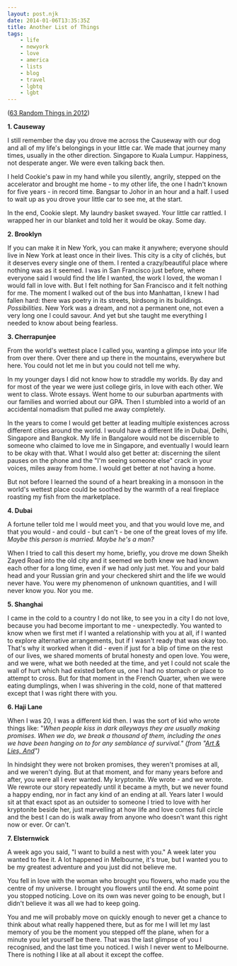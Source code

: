 ```yaml
---
layout: post.njk
date: 2014-01-06T13:35:35Z
title: Another List of Things
tags:
    - life
    - newyork
    - love
    - america
    - lists
    - blog
    - travel
    - lgbtq
    - lgbt
---
```


([63 Random Things in 2012](/posts/63random))

**1. Causeway**

I still remember the day you drove me across the Causeway with our dog and all of my life's belongings in your little car. We made that journey many times, usually in the other direction. Singapore to Kuala Lumpur. Happiness, not desperate anger. We were even talking back then.

I held Cookie's paw in my hand while you silently, angrily, stepped on the accelerator and brought me home - to my other life, the one I hadn't known for five years - in record time. Bangsar to Johor in an hour and a half. I used to wait up as you drove your little car to see me, at the start.

In the end, Cookie slept. My laundry basket swayed. Your little car rattled. I wrapped her in our blanket and told her it would be okay. Some day.

**2. Brooklyn**

If you can make it in New York, you can make it anywhere; everyone should live in New York at least once in their lives. This city is a city of clichés, but it deserves every single one of them. I rented a crazy/beautiful place where nothing was as it seemed. I was in San Francisco just before, where everyone said I would find the life I wanted, the work I loved, the woman I would fall in love with. But I felt nothing for San Francisco and it felt nothing for me. The moment I walked out of the bus into Manhattan, I knew I had fallen hard: there was poetry in its streets, birdsong in its buildings. _Possibilities_. New York was a dream, and not a permanent one, not even a very long one I could savour. And yet but she taught me everything I needed to know about being fearless.

**3. Cherrapunjee**

From the world's wettest place I called you, wanting a glimpse into your life from over there. Over there and up there in the mountains, everywhere but here. You could not let me in but you could not tell me why.

In my younger days I did not know how to straddle my worlds. By day and for most of the year we were just college girls, in love with each other. We went to class. Wrote essays. Went home to our suburban apartments with our families and worried about our GPA. Then I stumbled into a world of an accidental nomadism that pulled me away completely.

In the years to come I would get better at leading multiple existences across different cities around the world. I would have a different life in Dubai, Delhi, Singapore and Bangkok. My life in Bangalore would not be discernible to someone who claimed to love me in Singapore, and eventually I would learn to be okay with that. What I would also get better at: discerning the silent pauses on the phone and the "I'm seeing someone else" crack in your voices, miles away from home. I would get better at not having a home.

But not before I learned the sound of a heart breaking in a monsoon in the world's wettest place could be soothed by the warmth of a real fireplace roasting my fish from the marketplace.

**4. Dubai**

A fortune teller told me I would meet you, and that you would love me, and that you would - and could - but can't - be one of the great loves of my life. _Maybe this person is married. Maybe he's a man?_

When I tried to call this desert my home, briefly, you drove me down Sheikh Zayed Road into the old city and it seemed we both knew we had known each other for a long time, even if we had only just met. You and your bald head and your Russian grin and your checkered shirt and the life we would never have. You were my phenomenon of unknown quantities, and I will never know you. Nor you me.

**5. Shanghai**

I came in the cold to a country I do not like, to see you in a city I do not love, because you had become important to me - unexpectedly. You wanted to know when we first met if I wanted a relationship with you at all, if I wanted to explore alternative arrangements, but if I wasn't ready that was okay too. That's why it worked when it did - even if just for a blip of time on the rest of our lives, we shared moments of brutal honesty and open love. You were, and we were, what we both needed at the time, and yet I could not scale the wall of hurt which had existed before us, one I had no stomach or place to attempt to cross. But for that moment in the French Quarter, when we were eating dumplings, when I was shivering in the cold, none of that mattered except that I was right there with you.

**6. Haji Lane**

When I was 20, I was a different kid then. I was the sort of kid who wrote things like: "_When people kiss in dark alleyways they are usually making promises. When we do, we break a thousand of them, including the ones we have been hanging on to for any semblance of survival." (from "[Art & Lies, And](/posts/art-and-lies-and)")_

In hindsight they were not broken promises, they weren't promises at all, and we weren't dying. But at that moment, and for many years before and after, you were all I ever wanted. My kryptonite. We wrote - and we wrote. We rewrote our story repeatedly until it became a myth, but we never found a happy ending, nor in fact any kind of an ending at all. Years later I would sit at that exact spot as an outsider to someone I tried to love with her kryptonite beside her, just marvelling at how life and love comes full circle and the best I can do is walk away from anyone who doesn't want this right now or ever. Or can't.

**7. Elsternwick**

A week ago you said, "I want to build a nest with you." A week later you wanted to flee it. A lot happened in Melbourne, it's true, but I wanted you to be my greatest adventure and you just did not believe me.

You fell in love with the woman who brought you flowers, who made you the centre of my universe. I brought you flowers until the end. At some point you stopped noticing. Love on its own was never going to be enough, but I didn't believe it was all we had to keep going.

You and me will probably move on quickly enough to never get a chance to think about what really happened there, but as for me I will let my last memory of you be the moment you stepped off the plane, when for a minute you let yourself be there. That was the last glimpse of you I recognised, and the last time you noticed. I wish I never went to Melbourne. There is nothing I like at all about it except the coffee.
